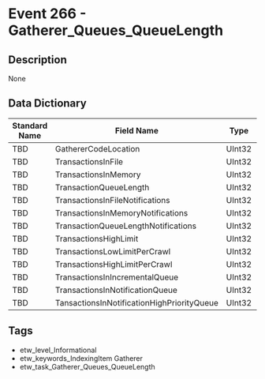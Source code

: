 # Event 266 - Gatherer_Queues_QueueLength

## Description
None

## Data Dictionary
|Standard Name|Field Name|Type|Description|Sample Value|
|---|---|---|---|---|
|TBD|GathererCodeLocation|UInt32|None|`None`|
|TBD|TransactionsInFile|UInt32|None|`None`|
|TBD|TransactionsInMemory|UInt32|None|`None`|
|TBD|TransactionQueueLength|UInt32|None|`None`|
|TBD|TransactionsInFileNotifications|UInt32|None|`None`|
|TBD|TransactionsInMemoryNotifications|UInt32|None|`None`|
|TBD|TransactionQueueLengthNotifications|UInt32|None|`None`|
|TBD|TransactionsHighLimit|UInt32|None|`None`|
|TBD|TransactionsLowLimitPerCrawl|UInt32|None|`None`|
|TBD|TransactionsHighLimitPerCrawl|UInt32|None|`None`|
|TBD|TransactionsInIncrementalQueue|UInt32|None|`None`|
|TBD|TransactionsInNotificationQueue|UInt32|None|`None`|
|TBD|TansactionsInNotificationHighPriorityQueue|UInt32|None|`None`|

## Tags
* etw_level_Informational
* etw_keywords_IndexingItem Gatherer
* etw_task_Gatherer_Queues_QueueLength